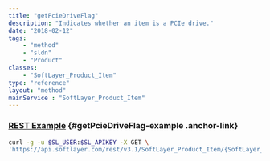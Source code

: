 ```yaml
---
title: "getPcieDriveFlag"
description: "Indicates whether an item is a PCIe drive."
date: "2018-02-12"
tags:
    - "method"
    - "sldn"
    - "Product"
classes:
    - "SoftLayer_Product_Item"
type: "reference"
layout: "method"
mainService : "SoftLayer_Product_Item"
---
```


### [REST Example](#getPcieDriveFlag-example) <a href="/article/rest/"><i class="fas fa-question"></i></a> {#getPcieDriveFlag-example .anchor-link} 
```bash
curl -g -u $SL_USER:$SL_APIKEY -X GET \
'https://api.softlayer.com/rest/v3.1/SoftLayer_Product_Item/{SoftLayer_Product_ItemID}/getPcieDriveFlag'
```
